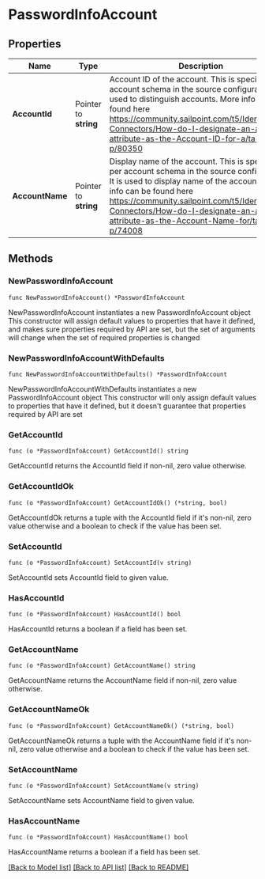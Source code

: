 # PasswordInfoAccount

## Properties

Name | Type | Description | Notes
------------ | ------------- | ------------- | -------------
**AccountId** | Pointer to **string** | Account ID of the account. This is specified per account schema in the source configuration. It is used to distinguish accounts. More info can be found here https://community.sailpoint.com/t5/IdentityNow-Connectors/How-do-I-designate-an-account-attribute-as-the-Account-ID-for-a/ta-p/80350 | [optional] 
**AccountName** | Pointer to **string** | Display name of the account. This is specified per account schema in the source configuration. It is used to display name of the account. More info can be found here https://community.sailpoint.com/t5/IdentityNow-Connectors/How-do-I-designate-an-account-attribute-as-the-Account-Name-for/ta-p/74008 | [optional] 

## Methods

### NewPasswordInfoAccount

`func NewPasswordInfoAccount() *PasswordInfoAccount`

NewPasswordInfoAccount instantiates a new PasswordInfoAccount object
This constructor will assign default values to properties that have it defined,
and makes sure properties required by API are set, but the set of arguments
will change when the set of required properties is changed

### NewPasswordInfoAccountWithDefaults

`func NewPasswordInfoAccountWithDefaults() *PasswordInfoAccount`

NewPasswordInfoAccountWithDefaults instantiates a new PasswordInfoAccount object
This constructor will only assign default values to properties that have it defined,
but it doesn't guarantee that properties required by API are set

### GetAccountId

`func (o *PasswordInfoAccount) GetAccountId() string`

GetAccountId returns the AccountId field if non-nil, zero value otherwise.

### GetAccountIdOk

`func (o *PasswordInfoAccount) GetAccountIdOk() (*string, bool)`

GetAccountIdOk returns a tuple with the AccountId field if it's non-nil, zero value otherwise
and a boolean to check if the value has been set.

### SetAccountId

`func (o *PasswordInfoAccount) SetAccountId(v string)`

SetAccountId sets AccountId field to given value.

### HasAccountId

`func (o *PasswordInfoAccount) HasAccountId() bool`

HasAccountId returns a boolean if a field has been set.

### GetAccountName

`func (o *PasswordInfoAccount) GetAccountName() string`

GetAccountName returns the AccountName field if non-nil, zero value otherwise.

### GetAccountNameOk

`func (o *PasswordInfoAccount) GetAccountNameOk() (*string, bool)`

GetAccountNameOk returns a tuple with the AccountName field if it's non-nil, zero value otherwise
and a boolean to check if the value has been set.

### SetAccountName

`func (o *PasswordInfoAccount) SetAccountName(v string)`

SetAccountName sets AccountName field to given value.

### HasAccountName

`func (o *PasswordInfoAccount) HasAccountName() bool`

HasAccountName returns a boolean if a field has been set.


[[Back to Model list]](../README.md#documentation-for-models) [[Back to API list]](../README.md#documentation-for-api-endpoints) [[Back to README]](../README.md)


